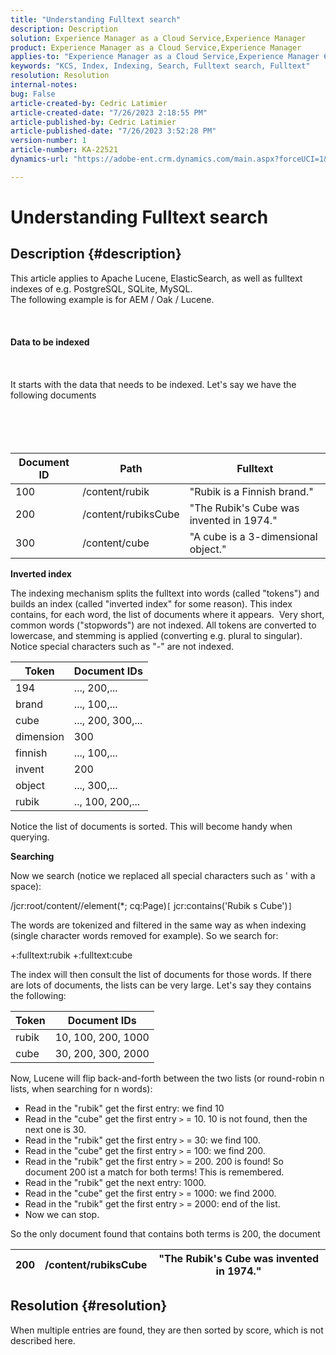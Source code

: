 ```yaml
---
title: "Understanding Fulltext search"
description: Description
solution: Experience Manager as a Cloud Service,Experience Manager
product: Experience Manager as a Cloud Service,Experience Manager
applies-to: "Experience Manager as a Cloud Service,Experience Manager 6.5"
keywords: "KCS, Index, Indexing, Search, Fulltext search, Fulltext"
resolution: Resolution
internal-notes: 
bug: False
article-created-by: Cedric Latimier
article-created-date: "7/26/2023 2:18:55 PM"
article-published-by: Cedric Latimier
article-published-date: "7/26/2023 3:52:28 PM"
version-number: 1
article-number: KA-22521
dynamics-url: "https://adobe-ent.crm.dynamics.com/main.aspx?forceUCI=1&pagetype=entityrecord&etn=knowledgearticle&id=17e28958-bf2b-ee11-bdf4-6045bd006239"

---
```

# Understanding Fulltext search

## Description {#description}

This article applies to Apache Lucene, ElasticSearch, as well as fulltext indexes of e.g. PostgreSQL, SQLite, MySQL. 
<br>The following example is for AEM / Oak / Lucene.<br><br> <br><br><b>Data to be indexed</b><br><br> <br><br>It starts with the data that needs to be indexed. Let's say we have the following documents<br><br> <br><br><br>

| <b>Document ID</b> | <b>Path</b> | <b>Fulltext</b> |
| --- | --- | --- |
| 100 | /content/rubik | "Rubik is a Finnish brand." |
| 200 | /content/rubiksCube | "The Rubik's Cube was invented in 1974." |
| 300 | /content/cube | "A cube is a 3-dimensional object." |


<b>Inverted index</b>

The indexing mechanism splits the fulltext into words (called "tokens") and builds an index (called "inverted index" for some reason). This index contains, for each word, the list of documents where it appears. 
 Very short, common words ("stopwords") are not indexed. All tokens are converted to lowercase, and stemming is applied (converting e.g. plural to singular).
 Notice special characters such as "-" are not indexed.


| <b>Token</b> | <b>Document IDs</b> |
| --- | --- |
| 194 | ..., 200,... |
| brand | ..., 100,... |
| cube | ..., 200, 300,... |
| dimension | 300 |
| finnish | ..., 100,... |
| invent | 200 |
| object | ..., 300,... |
| rubik | .., 100, 200,... |


Notice the list of documents is sorted. This will become handy when querying.

<b>Searching</b>

Now we search (notice we replaced all special characters such as ' with a space):

/jcr:root/content//element(\*; cq:Page)`[` jcr:contains('Rubik s Cube')`]`

The words are tokenized and filtered in the same way as when indexing (single character words removed for example). So we search for:

+:fulltext:rubik +:fulltext:cube

The index will then consult the list of documents for those words. If there are lots of documents, the lists can be very large. Let's say they contains the following:


| <b>Token</b> | <b>Document IDs</b> |
| --- | --- |
| rubik | 10, 100, 200, 1000 |
| cube | 30, 200, 300, 2000 |


Now, Lucene will flip back-and-forth between the two lists (or round-robin n lists, when searching for n words):

- Read in the "rubik" get the first entry: we find 10
- Read in the "cube" get the first entry `>` = 10. 10 is not found, then the next one is 30.
- Read in the "rubik" get the first entry `>` = 30: we find 100.
- Read in the "cube" get the first entry `>` = 100: we find 200.
- Read in the "rubik" get the first entry `>` = 200. 200 is found! So document 200 ist a match for both terms! This is remembered.
- Read in the "rubik" get the next entry: 1000.
- Read in the "cube" get the first entry `>` = 1000: we find 2000.
- Read in the "rubik" get the first entry `>` = 2000: end of the list.
- Now we can stop.


So the only document found that contains both terms is 200, the document


| 200 | /content/rubiksCube | "The Rubik's Cube was invented in 1974." |
| --- | --- | --- |





## Resolution {#resolution}

When multiple entries are found, they are then sorted by score, which is not described here. 